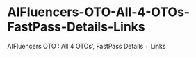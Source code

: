 # AIFluencers-OTO-All-4-OTOs-FastPass-Details-Links
AIFluencers OTO : All 4 OTOs’, FastPass Details + Links
